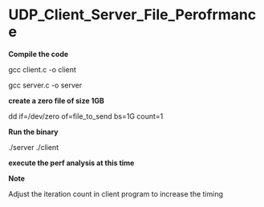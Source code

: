 # UDP_Client_Server_File_Perofrmance


**Compile the code**

  gcc client.c -o client
  
  gcc server.c -o server

**create a zero file of size 1GB**

  dd if=/dev/zero of=file_to_send bs=1G count=1

**Run the binary**

 ./server
 ./client
 
 **execute the perf analysis at this time**
 
**Note**

Adjust the iteration count in client program to increase the timing
